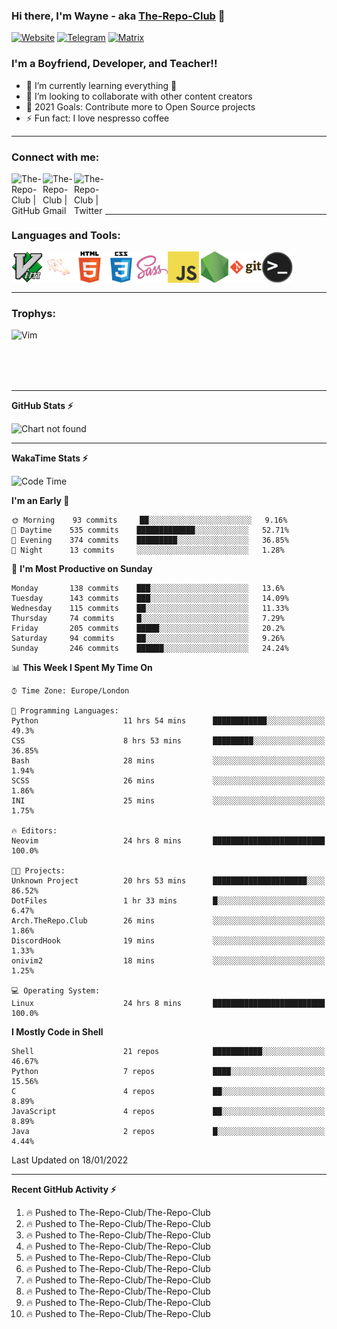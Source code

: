 ### Hi there, I'm Wayne - aka [The-Repo-Club][website] 👋

[![Website](https://img.shields.io/badge/Find%20on-Github-orange.svg?colorA=44475a&colorB=bd93f9&logo=github&style=flat-square)][website]
[![Telegram](https://img.shields.io/badge/Chat%20on-Telegram-orange.svg?colorA=44475a&colorB=bd93f9&logo=telegram&style=flat-square)][telegram]
[![Matrix](https://img.shields.io/badge/Chat%20on-Matrix-orange.svg?colorA=44475a&colorB=bd93f9&logo=matrix&style=flat-square)][matrix]

### I'm a Boyfriend, Developer, and Teacher!!

- 🌱 I’m currently learning everything 🤣
- 👯 I’m looking to collaborate with other content creators
- 🥅 2021 Goals: Contribute more to Open Source projects
- ⚡ Fun fact: I love nespresso coffee

---
### Connect with me:

[<img align="left" alt="The-Repo-Club | GitHub" width="50px" src="https://img.icons8.com/nolan/64/github.png" />][website]
[<img align="left" alt="The-Repo-Club | Gmail" width="50px" src="https://img.icons8.com/nolan/64/gmail.png" />][email]
[<img align="left" alt="The-Repo-Club | Twitter" width="50px" src="https://img.icons8.com/nolan/64/telegram-app.png" />][telegram]

[website]: https://github.com/The-Repo-Club/
[email]: mailto:wayne6324@gmail.com
[telegram]: https://t.me/TheRepoClub
[matrix]: https://matrix.to/#/@the-repo-club:kde.org

<br />
<br />
<br />

---
### Languages and Tools:

<img align="left" alt="Vim" width="50px" src="https://raw.githubusercontent.com/github/explore/80688e429a7d4ef2fca1e82350fe8e3517d3494d/topics/vim/vim.png" />
<img align="left" alt="Fish" width="50px" src="https://raw.githubusercontent.com/github/explore/80688e429a7d4ef2fca1e82350fe8e3517d3494d/topics/fish/fish.png" />
<img align="left" alt="HTML5" width="50px" src="https://raw.githubusercontent.com/github/explore/80688e429a7d4ef2fca1e82350fe8e3517d3494d/topics/html/html.png" />
<img align="left" alt="CSS3" width="50px" src="https://raw.githubusercontent.com/github/explore/80688e429a7d4ef2fca1e82350fe8e3517d3494d/topics/css/css.png" />
<img align="left" alt="Sass" width="50px" src="https://raw.githubusercontent.com/github/explore/80688e429a7d4ef2fca1e82350fe8e3517d3494d/topics/sass/sass.png" />
<img align="left" alt="JavaScript" width="50px" src="https://raw.githubusercontent.com/github/explore/80688e429a7d4ef2fca1e82350fe8e3517d3494d/topics/javascript/javascript.png" />
<img align="left" alt="Node.js" width="50px" src="https://raw.githubusercontent.com/github/explore/80688e429a7d4ef2fca1e82350fe8e3517d3494d/topics/nodejs/nodejs.png" />
<img align="left" alt="Git" width="50px" src="https://raw.githubusercontent.com/github/explore/80688e429a7d4ef2fca1e82350fe8e3517d3494d/topics/git/git.png" />
<img align="left" alt="Terminal" width="50px" src="https://raw.githubusercontent.com/github/explore/80688e429a7d4ef2fca1e82350fe8e3517d3494d/topics/terminal/terminal.png" />

<br />
<br />
<br />

---
### Trophys:

<img align="left" alt="Vim" width="1200px" src="https://github-profile-trophy.vercel.app/?username=The-Repo-Club&theme=dracula&margin-w=8&margin-h=8&column=8" />

---

<br />
<br />
<br />
<br />

---
**GitHub Stats ⚡**

![Chart not found](https://github-readme-stats.vercel.app/api?username=The-Repo-Club&theme=tokyonight&show_icons=true&count_private=true&hide_border=true&include_all_commits=true&custom_title=The-Repo-Club%27s+GitHub+Stats)


---
**WakaTime Stats ⚡**

<!--START_SECTION:waka-->
![Code Time](http://img.shields.io/badge/Code%20Time-397%20hrs%203%20mins-blue)

**I'm an Early 🐤** 

```text
🌞 Morning    93 commits     ██░░░░░░░░░░░░░░░░░░░░░░░   9.16% 
🌆 Daytime    535 commits    █████████████░░░░░░░░░░░░   52.71% 
🌃 Evening    374 commits    █████████░░░░░░░░░░░░░░░░   36.85% 
🌙 Night      13 commits     ░░░░░░░░░░░░░░░░░░░░░░░░░   1.28%

```
📅 **I'm Most Productive on Sunday** 

```text
Monday       138 commits    ███░░░░░░░░░░░░░░░░░░░░░░   13.6% 
Tuesday      143 commits    ███░░░░░░░░░░░░░░░░░░░░░░   14.09% 
Wednesday    115 commits    ██░░░░░░░░░░░░░░░░░░░░░░░   11.33% 
Thursday     74 commits     █░░░░░░░░░░░░░░░░░░░░░░░░   7.29% 
Friday       205 commits    █████░░░░░░░░░░░░░░░░░░░░   20.2% 
Saturday     94 commits     ██░░░░░░░░░░░░░░░░░░░░░░░   9.26% 
Sunday       246 commits    ██████░░░░░░░░░░░░░░░░░░░   24.24%

```


📊 **This Week I Spent My Time On** 

```text
⌚︎ Time Zone: Europe/London

💬 Programming Languages: 
Python                   11 hrs 54 mins      ████████████░░░░░░░░░░░░░   49.3% 
CSS                      8 hrs 53 mins       █████████░░░░░░░░░░░░░░░░   36.85% 
Bash                     28 mins             ░░░░░░░░░░░░░░░░░░░░░░░░░   1.94% 
SCSS                     26 mins             ░░░░░░░░░░░░░░░░░░░░░░░░░   1.86% 
INI                      25 mins             ░░░░░░░░░░░░░░░░░░░░░░░░░   1.75%

🔥 Editors: 
Neovim                   24 hrs 8 mins       █████████████████████████   100.0%

🐱‍💻 Projects: 
Unknown Project          20 hrs 53 mins      █████████████████████░░░░   86.52% 
DotFiles                 1 hr 33 mins        █░░░░░░░░░░░░░░░░░░░░░░░░   6.47% 
Arch.TheRepo.Club        26 mins             ░░░░░░░░░░░░░░░░░░░░░░░░░   1.86% 
DiscordHook              19 mins             ░░░░░░░░░░░░░░░░░░░░░░░░░   1.33% 
onivim2                  18 mins             ░░░░░░░░░░░░░░░░░░░░░░░░░   1.25%

💻 Operating System: 
Linux                    24 hrs 8 mins       █████████████████████████   100.0%

```

**I Mostly Code in Shell** 

```text
Shell                    21 repos            ███████████░░░░░░░░░░░░░░   46.67% 
Python                   7 repos             ████░░░░░░░░░░░░░░░░░░░░░   15.56% 
C                        4 repos             ██░░░░░░░░░░░░░░░░░░░░░░░   8.89% 
JavaScript               4 repos             ██░░░░░░░░░░░░░░░░░░░░░░░   8.89% 
Java                     2 repos             █░░░░░░░░░░░░░░░░░░░░░░░░   4.44%

```



 Last Updated on 18/01/2022
<!--END_SECTION:waka-->

---

**Recent GitHub Activity :zap:**

<!--START_SECTION:activity-->
1. 🔥 Pushed to The-Repo-Club/The-Repo-Club
2. 🔥 Pushed to The-Repo-Club/The-Repo-Club
3. 🔥 Pushed to The-Repo-Club/The-Repo-Club
4. 🔥 Pushed to The-Repo-Club/The-Repo-Club
5. 🔥 Pushed to The-Repo-Club/The-Repo-Club
6. 🔥 Pushed to The-Repo-Club/The-Repo-Club
7. 🔥 Pushed to The-Repo-Club/The-Repo-Club
8. 🔥 Pushed to The-Repo-Club/The-Repo-Club
9. 🔥 Pushed to The-Repo-Club/The-Repo-Club
10. 🔥 Pushed to The-Repo-Club/The-Repo-Club
<!--END_SECTION:activity-->